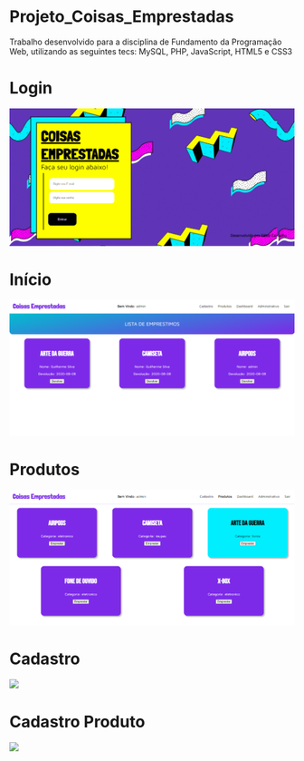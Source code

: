 # Projeto_Coisas_Emprestadas
Trabalho desenvolvido para a disciplina de Fundamento da Programação Web, utilizando as seguintes tecs: MySQL, PHP, JavaScript, HTML5 e CSS3

# Login

<img src="./assets/img/home.png">
<br>


# Início

<img src="./assets/img/list.png">
<br>

# Produtos

<img src="./assets/img/produtos.png">

<br>

# Cadastro

<img src="./assets/img/cadastro.png">

<br>

# Cadastro Produto

<img src="./assets/img/cadastroproduto.png">

<br>